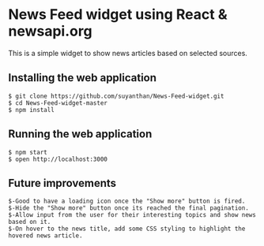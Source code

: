 # News Feed widget using React & newsapi.org
This is a simple widget to show news articles based on selected sources.

## Installing the web application
```
$ git clone https://github.com/suyanthan/News-Feed-widget.git
$ cd News-Feed-widget-master
$ npm install
```
## Running the web application
```
$ npm start
$ open http://localhost:3000
```
## Future improvements
```
$-Good to have a loading icon once the "Show more" button is fired.
$-Hide the "Show more" button once its reached the final pagination.
$-Allow input from the user for their interesting topics and show news based on it.
$-On hover to the news title, add some CSS styling to highlight the hovered news article.

